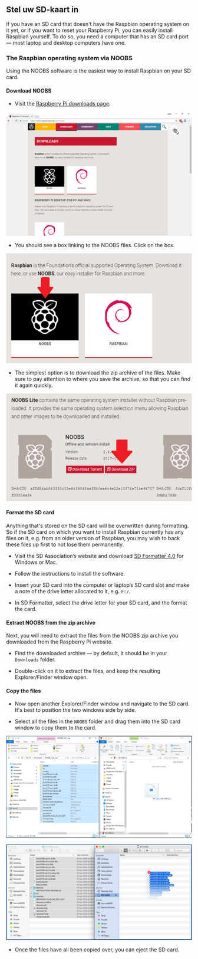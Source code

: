 ## Stel uw SD-kaart in

If you have an SD card that doesn't have the Raspbian operating system on it yet, or if you want to reset your Raspberry Pi, you can easily install Raspbian yourself. To do so, you need a computer that has an SD card port — most laptop and desktop computers have one.

### The Raspbian operating system via NOOBS

Using the NOOBS software is the easiest way to install Raspbian on your SD card.

#### Download NOOBS

+ Visit the [Raspberry Pi downloads page](https://www.raspberrypi.org/downloads).

![Downloads page](images/downloads-page.png)

+ You should see a box linking to the NOOBS files. Click on the box.

![Click on NOOBS](images/click-noobs.png)

+ The simplest option is to download the zip archive of the files. Make sure to pay attention to where you save the archive, so that you can find it again quickly.

![Download zip](images/download-zip.png)

#### Format the SD card

Anything that's stored on the SD card will be overwritten during formatting. So if the SD card on which you want to install Raspbian currently has any files on it, e.g. from an older version of Raspbian, you may wish to back these files up first to not lose them permanently.

+ Visit the SD Association’s website and download [SD Formatter 4.0](https://www.sdcard.org/downloads/formatter_4/index.html) for Windows or Mac.

+ Follow the instructions to install the software.

+ Insert your SD card into the computer or laptop’s SD card slot and make a note of the drive letter allocated to it, e.g. `F:/`.

+ In SD Formatter, select the drive letter for your SD card, and the format the card.

#### Extract NOOBS from the zip archive

Next, you will need to extract the files from the NOOBS zip archive you downloaded from the Raspberry Pi website.

+ Find the downloaded archive — by default, it should be in your `Downloads` folder.

+ Double-click on it to extract the files, and keep the resulting Explorer/Finder window open.

#### Copy the files

+ Now open another Explorer/Finder window and navigate to the SD card. It's best to position the two windows side by side.

+ Select all the files in the `NOOBS` folder and drag them into the SD card window to copy them to the card.

![windows copy](images/copy3.png)

![macos copy](images/macos_copy.png)

+ Once the files have all been copied over, you can eject the SD card.